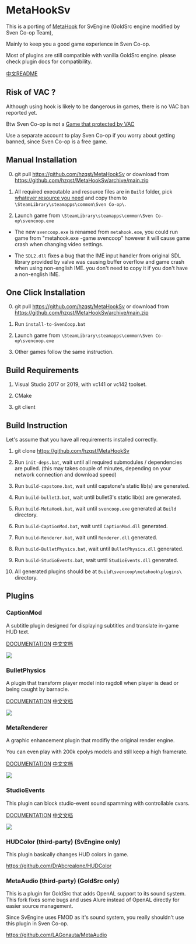 # MetaHookSv

This is a porting of [MetaHook](https://github.com/nagist/metahook) for SvEngine (GoldSrc engine modified by Sven Co-op Team),

Mainly to keep you a good game experience in Sven Co-op.

Most of plugins are still compatible with vanilla GoldSrc engine. please check plugin docs for compatibility.

[中文README](READMECN.md)

## Risk of VAC ?

Although using hook is likely to be dangerous in games, there is no VAC ban reported yet.

Btw Sven Co-op is not a [Game that protected by VAC](https://store.steampowered.com/search/?term=coop&category2=8)

Use a separate account to play Sven Co-op if you worry about getting banned, since Sven Co-op is a free game.

## Manual Installation

0. git pull https://github.com/hzqst/MetaHookSv or download from https://github.com/hzqst/MetaHookSv/archive/main.zip

1. All required executable and resource files are in `Build` folder, pick [whatever resource you need](Build/README.md) and copy them to `\SteamLibrary\steamapps\common\Sven Co-op\`.

2. Launch game from `\SteamLibrary\steamapps\common\Sven Co-op\svencoop.exe`

* The new `svencoop.exe` is renamed from `metahook.exe`, you could run game from "metahook.exe -game svencoop" however it will cause game crash when changing video settings.

* The `SDL2.dll` fixes a bug that the IME input handler from original SDL library provided by valve was causing buffer overflow and game crash when using non-english IME. you don't need to copy it if you don't have a non-english IME.

## One Click Installation

0. git pull https://github.com/hzqst/MetaHookSv or download from https://github.com/hzqst/MetaHookSv/archive/main.zip

1. Run `install-to-SvenCoop.bat`

2. Launch game from `\SteamLibrary\steamapps\common\Sven Co-op\svencoop.exe`

3. Other games follow the same instruction.

## Build Requirements

1. Visual Studio 2017 or 2019, with vc141 or vc142 toolset.

2. CMake

3. git client

## Build Instruction

Let's assume that you have all requirements installed correctly.

1. git clone https://github.com/hzqst/MetaHookSv

2. Run `init-deps.bat`, wait until all required submodules / dependencies are pulled. (this may takes couple of minutes, depending on your network connection and download speed)

3. Run `build-capstone.bat`, wait until capstone's static lib(s) are generated.

4. Run `build-bullet3.bat`, wait until bullet3's static lib(s) are generated.

5. Run `build-MetaHook.bat`, wait until `svencoop.exe` generated at `Build` directory.

6. Run `build-CaptionMod.bat`, wait until `CaptionMod.dll` generated.

7. Run `build-Renderer.bat`, wait until `Renderer.dll` generated.

8. Run `build-BulletPhysics.bat`, wait until `BulletPhysics.dll` generated.

9. Run `build-StudioEvents.bat`, wait until `StudioEvents.dll` generated.

10. All generated plugins should be at `Build\svencoop\metahook\plugins\` directory.

## Plugins

### CaptionMod

A subtitle plugin designed for displaying subtitles and translate in-game HUD text.

[DOCUMENTATION](CaptionMod.md) [中文文档](CaptionModCN.md)

![](https://github.com/hzqst/MetaHookSv/raw/main/img/1.png)

### BulletPhysics

A plugin that transform player model into ragdoll when player is dead or being caught by barnacle.

[DOCUMENTATION](BulletPhysics.md) [中文文档](BulletPhysicsCN.md)

![](https://github.com/hzqst/MetaHookSv/raw/main/img/6.png)

### MetaRenderer

A graphic enhancement plugin that modifiy the original render engine.

You can even play with 200k epolys models and still keep a high framerate.

[DOCUMENTATION](Renderer.md) [中文文档](RendererCN.md)

![](https://github.com/hzqst/MetaHookSv/raw/main/img/3.png)

### StudioEvents

This plugin can block studio-event sound spamming with controllable cvars.

[DOCUMENTATION](StudioEvents.md) [中文文档](StudioEventsCN.md)

![](https://github.com/hzqst/MetaHookSv/raw/main/img/8.png)

### HUDColor (third-party) (SvEngine only)

This plugin basically changes HUD colors in game.

https://github.com/DrAbcrealone/HUDColor

### MetaAudio (third-party) (GoldSrc only)

This is a plugin for GoldSrc that adds OpenAL support to its sound system. This fork fixes some bugs and uses Alure instead of OpenAL directly for easier source management.

Since SvEngine uses FMOD as it's sound system, you really shouldn't use this plugin in Sven Co-op.

https://github.com/LAGonauta/MetaAudio
